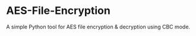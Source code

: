 # AES-File-Encryption
 A simple Python tool for AES file encryption &amp; decryption using CBC mode.
